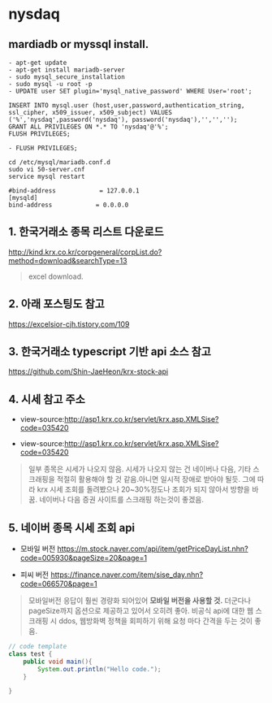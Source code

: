 # nysdaq

## mardiadb or myssql install.

```
- apt-get update
- apt-get install mariadb-server
- sudo mysql_secure_installation
- sudo mysql -u root -p
- UPDATE user SET plugin='mysql_native_password' WHERE User='root';

INSERT INTO mysql.user (host,user,password,authentication_string, ssl_cipher, x509_issuer, x509_subject) VALUES ('%','nysdaq',password('nysdaq'), password('nysdaq'),'','','');
GRANT ALL PRIVILEGES ON *.* TO 'nysdaq'@'%';
FLUSH PRIVILEGES;

- FLUSH PRIVILEGES;
```

```
cd /etc/mysql/mariadb.conf.d
sudo vi 50-server.cnf 
service mysql restart

#bind-address            = 127.0.0.1
[mysqld]
bind-address            = 0.0.0.0
```

## 1. 한국거래소 종목 리스트 다운로드 

http://kind.krx.co.kr/corpgeneral/corpList.do?method=download&searchType=13

>excel download.

## 2. 아래 포스팅도 참고

https://excelsior-cjh.tistory.com/109

## 3. 한국거래소 typescript 기반 api 소스 참고

https://github.com/Shin-JaeHeon/krx-stock-api

## 4. 시세 참고 주소 

- view-source:http://asp1.krx.co.kr/servlet/krx.asp.XMLSise?code=035420

- view-source:http://asp1.krx.co.kr/servlet/krx.asp.XMLSise?code=035420

>일부 종목은 시세가 나오지 않음. 시세가 나오지 않는 건 네이버나 다음, 기타 스크래핑을 적절히 활용해야 할 것 같음.아니면 일시적 장애로 받아야 될듯.
그에 따라 krx 시세 조회를 돌려봤으나 20~30%정도나 조회가 되지 않아서 방향을 바꿈. 네이버나 다음 증권 사이트를 스크래핑 하는것이 좋겠음.

## 5. 네이버 종목 시세 조회 api 

- 모바일 버전
https://m.stock.naver.com/api/item/getPriceDayList.nhn?code=005930&pageSize=20&page=1

- 피씨 버전
https://finance.naver.com/item/sise_day.nhn?code=066570&page=1

>모바일버전 응답이 훨씬 경량화 되어있어 **모바일 버전을 사용할 것.** 더군다나 pageSize까지 옵션으로 제공하고 있어서 오히려 좋아.
비공식 api에 대한 웹 스크래핑 시 ddos, 웹방화벽 정책을 회피하기 위해 요청 마다 간격을 두는 것이 좋음.

```java
// code template
class test {
    public void main(){
        System.out.println("Hello code.");
    }

}
```


